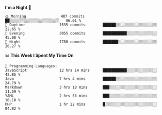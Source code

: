 <!--START_SECTION:waka-->
**I'm a Night 🦉** 

```text
🌞 Morning                407 commits         ██░░░░░░░░░░░░░░░░░░░░░░░   06.01 % 
🌆 Daytime                1535 commits        ██████░░░░░░░░░░░░░░░░░░░   22.65 % 
🌃 Evening                3055 commits        ███████████░░░░░░░░░░░░░░   45.08 % 
🌙 Night                  1780 commits        ███████░░░░░░░░░░░░░░░░░░   26.27 % 
```


📊 **This Week I Spent My Time On** 

```text
💬 Programming Languages: 
JavaScript               12 hrs 14 mins      ███████████░░░░░░░░░░░░░░   42.85 % 
Java                     7 hrs 4 mins        ██████░░░░░░░░░░░░░░░░░░░   24.79 % 
Markdown                 3 hrs 18 mins       ███░░░░░░░░░░░░░░░░░░░░░░   11.59 % 
YAML                     2 hrs 53 mins       ███░░░░░░░░░░░░░░░░░░░░░░   10.10 % 
PHP                      1 hr 22 mins        █░░░░░░░░░░░░░░░░░░░░░░░░   04.82 % 
```


<!--END_SECTION:waka-->
